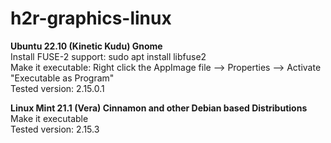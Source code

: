# h2r-graphics-linux

<p><b>Ubuntu 22.10 (Kinetic Kudu) Gnome</b><br>
Install FUSE-2 support: sudo apt install libfuse2<br>
Make it executable: Right click the AppImage file --> Properties --> Activate "Executable as Program"<br>
Tested version: 2.15.0.1</p>

<p><b>Linux Mint 21.1 (Vera) Cinnamon and other Debian based Distributions</b><br>
Make it executable<br>
Tested version: 2.15.3</p>
